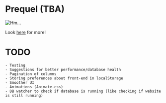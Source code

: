 # Prequel (TBA)
![Hm...](https://emojipedia-us.s3.dualstack.us-west-1.amazonaws.com/thumbs/120/apple/198/alembic_2697.png)

Look [here](https://protoqol.github.io/Prequel/) for more!

# TODO
    - Testing
    - Suggestions for better performance/database health
    - Pagination of columns
    - Storing preferences about front-end in localStorage
    - Smoother UI
    - Animations (Animate.css)
    - DB watcher to check if database is running (like checking if website is still running)
